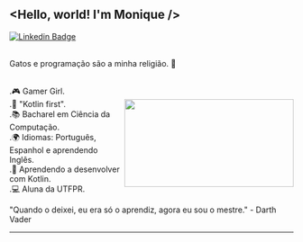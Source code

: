 ## <Hello, world! I'm Monique />
  [![Linkedin Badge](https://img.shields.io/badge/-LinkedIn-blue?style=flat-square&logo=Linkedin&logoColor=white&link=https://www.linkedin.com/in/desenvolvedoramobile-monique)](https://www.linkedin.com/in/desenvolvedoramobile-monique)
   
<br/> Gatos e programação são a minha religião. 🙏 

<br/>.🎮 Gamer Girl.
<br/>.💚 "Kotlin first".
<img justify="center" align="right" width="300" height="156" src="https://user-images.githubusercontent.com/67206555/111714434-650b9e00-8830-11eb-8606-8d966b06937a.png">
<br/>.📚 Bacharel em Ciência da Computação.
<br/>.🌍 Idiomas: Português, Espanhol e aprendendo Inglês.
<br/>.🌱 Aprendendo a desenvolver com Kotlin. 
<br/>.💻 Aluna da UTFPR.

"Quando o deixei, eu era só o aprendiz, agora eu sou o mestre." - Darth Vader 
<hr/>
